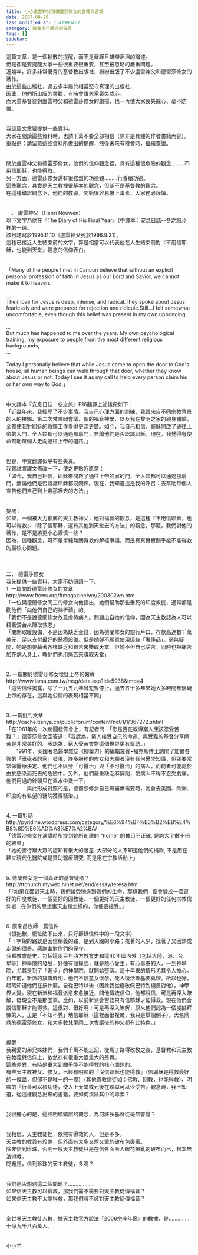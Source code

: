 ```yaml
---
title: 小心盧雲神父和德雷莎修女的書籍與言論
date: 2007-09-20
last_modified_at: 1547993467
category: 教會流行觀念的偏差
tags: []
sidebar: 
---
```


<p>這篇文章，是一個鬆散的提醒，而不是嚴謹且雄辯滔滔的論述。<br/>但是卻是要提醒大家一些很重要很重要，甚至被忽略的嚴重問題。<br/><!--more-->近幾年，許多非常優秀的基督教出版社，紛紛出版了不少盧雲神父和德雷莎修女的著作。<br/>由於這些出版社，過去多半屬於相當堅守真理的出版社，<br/>因此，他們所出版的書籍，有時會讓大家喪失戒心。<br/>而大量基督徒對盧雲神父和德雷莎修女的讚揚，也一再使大家喪失戒心、毫不防備。<br/><br/><br/>我這篇文章要提供一些資料。<br/>大家在閱讀這些資料時，也請千萬不要全部相信（除非是具體的作者書籍內容）。<br/>重點是：請留意這些資料所做出的提醒，然後未來有機會時，繼續查證。<br/><br/><br/>關於盧雲神父和德雷莎修女，他們的信仰觀念裡，具有這種很危險的觀念………不用信耶穌，也能得救。<br/>另一方面，德雷莎修女還有很強烈的功德觀………行善積功德。<br/>這些觀念，其實是天主教裡很基本的觀念，但卻不是基督教的觀念。<br/>在這種錯誤觀念下，他們的教導，開始很容易摻上毒素，大家務必謹慎。<br/><br/><br/>一、	盧雲神父（Henri Nouwen）<br/>以下文字乃他在『The Diary of His Final Year』（中譯本：安息日誌--冬之旅』）裡的一段。<br/>該日誌寫於1995.11.10（盧雲神父死於1996.9.21）。<br/>這種已接近人生結束前的文字，算是相當可以代表他在人生結束前對『不用信耶穌，也能到天堂』觀念的信仰表白。<br/><br/><br/>「Many of the people I met in Cancun believe that without an explicit personal profession of faith in Jesus as our Lord and Savior, we cannot make it to heaven.<br/><br/>...<br/>Their love for Jesus is deep, intense, and radical.They spoke about Jesus fearlessly and were prepared for rejection and ridicule.Still...I felt somewhat uncomfortable, even though this belief was present in my own upbringing.<br/><br/>...<br/>But much has happened to me over the years. My own psychological training, my exposure to people from the most different religious backgrounds, <br/>... <br/><br/>Today I personally believe that while Jesus came to open the door to God's house, all human beings can walk through that door, whether they know about Jesus or not. Today I see it as my call to help every person claim his or her own way to God.」<br/><br/><br/>中文譯本『安息日誌：冬之旅』P16翻譯上述後段如下：<br/>「近幾年來，我經歷了不少事情。我自己心理方面的訓練、我跟來自不同宗教背景的人的接觸、第二次梵諦岡會議、新的福音神學、以及我在黎明之家的親身體驗，全都使我對耶穌的救贖工作看得更深更廣。如今，我自己相信，耶穌開啟了通往上帝的大門，全人類都可以通過那扇門，無論他們是否認識耶穌。現在，我覺得有使命幫助每個人走向通往上帝的道路。」<br/><br/><br/>但是，中文翻譯似乎有些失真。<br/>我嘗試將譯文修改一下，使之更貼近原意：<br/>「如今，我自己相信，耶穌來開啟了通往上帝的家的門，全人類都可以通過那扇門，無論他們是否認識耶穌都沒關係。現在，我知道這是我的呼召：去幫助每個人宣告他們自己到上帝那裡去的方法。」<br/><br/><br/>提醒：<br/>如果，一個被大力推薦的天主教神父，他對福音的觀念，是這種『不用信耶穌，也可以得救』、『除了信耶穌，還有其他到天堂去的方法』的觀念，那麼，我們對他的著作，是不是該更小心謹慎一些？<br/>因為，這種觀念，可不是單純無關得救的解經爭議，而是真真實實關乎能不能得救的最核心問題。<br/><br/><br/><br/>二、	德雷莎修女<br/>我先提供一些資料，大家不妨研讀一下。<br/>1.	一篇關於德雷莎修女的文章<br/>http://www.ftcws.org/ftmagazine/wn/200302wn.htm<br/>「一位與德蘭修女同工的修女向他指出，她們幫助那些垂死的印度教徒，通常都是勸他們「向他們自己的神祈禱」的」<br/>「我們不是說德蘭修女故意虐待病人。問題出自她的信仰，因為天主教認為人可以藉著受苦來賺取救恩」<br/>「關閉取暖設備，不是因為缺乏金錢，因為德蘭修女的銀行戶口，存款高達數千萬美元，足以支付最好的醫療設備。但是她卻不願意使用這些「奢侈品」。毫無疑問，她是想要藉著各樣缺乏和貧苦來賺取天堂。但她不但自己受苦，同時也把痛苦加在病人身上，教他們也用痛苦來賺取天堂」<br/><br/><br/>2.	一篇關於德雷莎修女懷疑上帝的報導<br/>http://www.lama.com.tw/msg/data.asp?id=5938&amp;tmp=4<br/>「這些信件揭露，除了一九五九年曾短暫停止，過去五十多年來她大多時間都懷疑上帝的存在，這與她公開的表現相當不同」<br/><br/><br/>3.	一篇批判文章<br/>http://cache.tianya.cn/publicforum/content/no01/1/367272.shtml<br/>「在1981年的一次新聞發佈會上，有記者問：「您是否在教導窮人應該忍受苦難？」德蕾莎修女回答道：「我認為，窮人接受自己的命運、與受難的基督分享痛苦是非常美好的。我認為，窮人受苦會對這個世界更有幫助。」　　<br/>　　1991年，英國著名醫學雜誌《柳葉刀》的編輯羅賓•福克斯博士訪問了加爾各答的「垂死者的家」發現，許多服務的修女和志願者沒有任何醫學知識，但卻要常常做醫療決定。他們也不區分「可醫治」與「不可醫治」的病人，而前者可能處於由於感染而死去的危險中。另外，他們嚴重缺乏麻醉劑，使病人不得不忍受劇痛。他們用過的針頭只在溫水中洗一下。　<br/>　　　　與此形成對照的是，德蕾莎修女自己有醫療需要時，她會去美國、歐洲、印度的有名望的醫院獲得醫治。」<br/><br/><br/>4.	一篇對話<br/>http://pyridine.wordpress.com/category/%E6%94%BF%E6%B2%BB%E4%B8%8D%E6%AD%A3%E7%A2%BA/<br/>「德雷沙修女在演講時所提到她所創建的 “home” 的數目不正確, 是誇大了數十倍的結果」<br/>「她的善行跟大眾的認知有很大的落差. 大部分的人不知道他們的捐款, 不是用在建立現代化醫院或是贊助醫療研究, 而是用在宗教活動上」<br/><br/><br/>5.	德蘭修女是一個真正的基督徒嗎？<br/>http://ttchurch.myweb.hinet.net/end/essay/teresa.htm<br/>「「如果在面對天主時，我們接受祂進到我們的生命，那樣我們…便會變成一個更好的印度教徒、一個更好的回教徒、一個更好的天主教徒、一個更好的任何宗教信仰者…在你們的思想裏天主是怎樣的，你便要接受。」<br/><br/><br/>6.	康來昌牧師一篇信件<br/>（很抱歉，網址貼不出來，只好節錄信件中的一段文字）<br/>「十字架的路就是因信稱義的路，是到天國的小路；找著的人少，找著了又回頭或走偏的很多。感謝主對你們的保守。<br/>我看教會歷史，包括這兩百年西方教會史和這40年國內外（包括大陸、港、台、星等）神學院的發展，好像有個模式，就是熱心愛主，有心事奉的人，一到神學院，尤其是到了「進步」的神學院，就開始墮落。這十年來的情形尤其令人擔心。百年前，新派的旗幟鮮明，他們不信童女懷孕，死人復活等基要真理。所以也好，起碼知道他們在搞什麼。自從巴特以後（因此我從極敬佩巴特到極反對他），神學界大變。現在新派和福音派愈來愈接近，問他傳統信仰，他都說信，可是再深入瞭解，發現全不是那回事。比如，以前新派會否認只有信耶穌才能得救，現在他們會說信耶穌才能得救。這很對、很好啊！可是再深入瞭解，原來他們認為一個虔誠拜佛的人，正是「不知不覺」地信耶穌（這裡面很複雜，我只是舉個例子）。大名鼎鼎的德雷莎修女，和大多數梵蒂岡二次會議後的神父都有此特色。」<br/><br/><br/>提醒：<br/>我親愛的弟兄姊妹們，我們千萬不能忘記，從馬丁路得改教之後，基督教和天主教在教義與信仰上，依然存有很重大很重大的差異。<br/>這些差異，有時是重大到關乎能不能得救的核心問題的。<br/>有些天主教神父、修女，已經有明顯的『沒信耶穌也能得救』（信耶穌是得救最好的一條路，但卻不是唯一的一條）（其他宗教信徒如：佛教、回教，也能得救）、明顯的『行善可以積功德，使人上天堂或死後在煉獄可以少受苦』觀念時，我不知道，從這樣觀念出來的書籍，要如何清除其中的毒素？<br/><br/><br/>我很擔心的是，這些明顯錯誤的觀念，為何許多基督徒毫無警覺？<br/><br/><br/>我相信，天主教徒裡，依然有得救的人，但是不多。<br/>天主教的教義有珍珠，但外面有太多又厚又重的破布包裹著。<br/>除非信到珍珠，否則一般天主教徒只是在信外面令人眼花撩亂的破布而已，根本無法得救。<br/>問題是，信到珍珠的天主教徒，多嗎？<br/><br/><br/>我們是否想過這二個問題？………………<br/>如果信天主教可以得救，那我們需不需要對天主教徒傳福音？<br/>如果信天主教不太能得救，那我們該不該對天主教徒傳福音？<br/><br/><br/>全世界天主教徒人數，據天主教官方說法『2006宗座年鑑』的數據，是……………十億九千八百萬人。<br/><br/><br/>小小羊<br/></p><p> </p><br/><br/><br/><br/>
